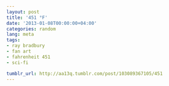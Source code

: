 ```yaml
---
layout: post
title: '451 °F'
date: '2013-01-08T00:00:00+04:00'
categories: random
lang: meta
tags:
- ray bradbury
- fan art
- fahrenheit 451
- sci-fi

tumblr_url: http://aa13q.tumblr.com/post/103089367105/451
---
```

